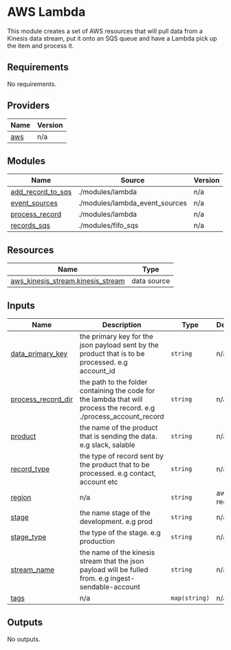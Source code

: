 # AWS Lambda

This module creates a set of AWS resources that will pull data from a Kinesis data stream, put it onto an SQS queue and have a Lambda pick up the item and process it. 

## Requirements

No requirements.

## Providers

| Name | Version |
|------|---------|
| <a name="provider_aws"></a> [aws](#provider\_aws) | n/a |

## Modules

| Name | Source | Version |
|------|--------|---------|
| <a name="module_add_record_to_sqs"></a> [add\_record\_to\_sqs](#module\_add\_record\_to\_sqs) | ./modules/lambda | n/a |
| <a name="module_event_sources"></a> [event\_sources](#module\_event\_sources) | ./modules/lambda_event_sources | n/a |
| <a name="module_process_record"></a> [process\_record](#module\_process\_record) | ./modules/lambda | n/a |
| <a name="module_records_sqs"></a> [records\_sqs](#module\_records\_sqs) | ./modules/fifo_sqs | n/a |

## Resources

| Name | Type |
|------|------|
| [aws_kinesis_stream.kinesis_stream](https://registry.terraform.io/providers/hashicorp/aws/latest/docs/data-sources/kinesis_stream) | data source |

## Inputs

| Name | Description | Type | Default | Required |
|------|-------------|------|---------|:--------:|
| <a name="input_data_primary_key"></a> [data\_primary\_key](#input\_data\_primary\_key) | the primary key for the json payload sent by the product that is to be processed. e.g account_id | `string` | n/a | yes |
| <a name="input_process_record_dir"></a> [process\_record\_dir](#input\_process\_record\_dir) | the path to the folder containing the code for the lambda that will process the record. e.g ./process_account_record | `string` | n/a | yes |
| <a name="input_product"></a> [product](#input\_product) | the name of the product that is sending the data. e.g slack, salable | `string` | n/a | yes |
| <a name="input_record_type"></a> [record\_type](#input\_record\_type) | the type of record sent by the product that to be processed. e.g contact, account etc | `string` | n/a | yes |
| <a name="input_region"></a> [region](#input\_region) | n/a | `string` | aws region | yes |
| <a name="input_stage"></a> [stage](#input\_stage) | the name stage of the development. e.g prod | `string` | n/a | yes |
| <a name="input_stage_type"></a> [stage\_type](#input\_stage\_type) | the type of the stage. e.g production | `string` | n/a | yes |
| <a name="input_stream_name"></a> [stream\_name](#input\_stream\_name) | the name of the kinesis stream that the json payload will be fulled from. e.g ingest-sendable-account | `string` | n/a | yes |
| <a name="input_tags"></a> [tags](#input\_tags) | n/a | `map(string)` | n/a | yes |

## Outputs

No outputs.
